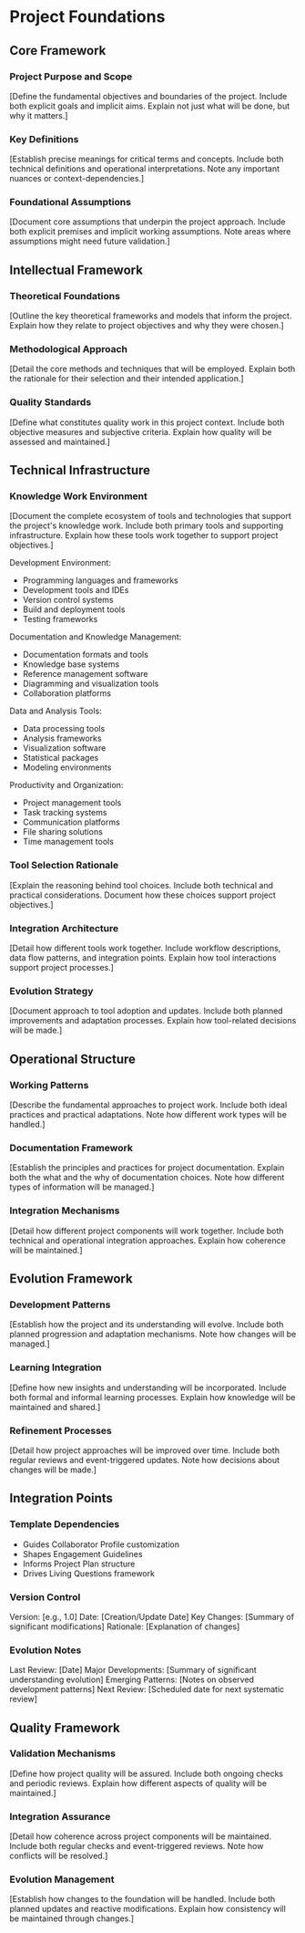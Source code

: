 # Project Foundations

## Core Framework

### Project Purpose and Scope
[Define the fundamental objectives and boundaries of the project. Include both explicit goals and implicit aims. Explain not just what will be done, but why it matters.]

### Key Definitions
[Establish precise meanings for critical terms and concepts. Include both technical definitions and operational interpretations. Note any important nuances or context-dependencies.]

### Foundational Assumptions
[Document core assumptions that underpin the project approach. Include both explicit premises and implicit working assumptions. Note areas where assumptions might need future validation.]

## Intellectual Framework

### Theoretical Foundations
[Outline the key theoretical frameworks and models that inform the project. Explain how they relate to project objectives and why they were chosen.]

### Methodological Approach
[Detail the core methods and techniques that will be employed. Explain both the rationale for their selection and their intended application.]

### Quality Standards
[Define what constitutes quality work in this project context. Include both objective measures and subjective criteria. Explain how quality will be assessed and maintained.]

## Technical Infrastructure

### Knowledge Work Environment
[Document the complete ecosystem of tools and technologies that support the project's knowledge work. Include both primary tools and supporting infrastructure. Explain how these tools work together to support project objectives.]

Development Environment:
- Programming languages and frameworks
- Development tools and IDEs
- Version control systems
- Build and deployment tools
- Testing frameworks

Documentation and Knowledge Management:
- Documentation formats and tools
- Knowledge base systems
- Reference management software
- Diagramming and visualization tools
- Collaboration platforms

Data and Analysis Tools:
- Data processing tools
- Analysis frameworks
- Visualization software
- Statistical packages
- Modeling environments

Productivity and Organization:
- Project management tools
- Task tracking systems
- Communication platforms
- File sharing solutions
- Time management tools

### Tool Selection Rationale
[Explain the reasoning behind tool choices. Include both technical and practical considerations. Document how these choices support project objectives.]

### Integration Architecture
[Detail how different tools work together. Include workflow descriptions, data flow patterns, and integration points. Explain how tool interactions support project processes.]

### Evolution Strategy
[Document approach to tool adoption and updates. Include both planned improvements and adaptation processes. Explain how tool-related decisions will be made.]

## Operational Structure

### Working Patterns
[Describe the fundamental approaches to project work. Include both ideal practices and practical adaptations. Note how different work types will be handled.]

### Documentation Framework
[Establish the principles and practices for project documentation. Explain both the what and the why of documentation choices. Note how different types of information will be managed.]

### Integration Mechanisms
[Detail how different project components will work together. Include both technical and operational integration approaches. Explain how coherence will be maintained.]

## Evolution Framework

### Development Patterns
[Establish how the project and its understanding will evolve. Include both planned progression and adaptation mechanisms. Note how changes will be managed.]

### Learning Integration
[Define how new insights and understanding will be incorporated. Include both formal and informal learning processes. Explain how knowledge will be maintained and shared.]

### Refinement Processes
[Detail how project approaches will be improved over time. Include both regular reviews and event-triggered updates. Note how decisions about changes will be made.]

## Integration Points

### Template Dependencies
- Guides Collaborator Profile customization
- Shapes Engagement Guidelines
- Informs Project Plan structure
- Drives Living Questions framework

### Version Control
Version: [e.g., 1.0]
Date: [Creation/Update Date]
Key Changes: [Summary of significant modifications]
Rationale: [Explanation of changes]

### Evolution Notes
Last Review: [Date]
Major Developments: [Summary of significant understanding evolution]
Emerging Patterns: [Notes on observed development patterns]
Next Review: [Scheduled date for next systematic review]

## Quality Framework

### Validation Mechanisms
[Define how project quality will be assured. Include both ongoing checks and periodic reviews. Explain how different aspects of quality will be maintained.]

### Integration Assurance
[Detail how coherence across project components will be maintained. Include both regular checks and event-triggered reviews. Note how conflicts will be resolved.]

### Evolution Management
[Establish how changes to the foundation will be handled. Include both planned updates and reactive modifications. Explain how consistency will be maintained through changes.]